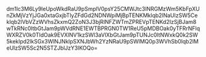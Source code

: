 dm1lc3M6Ly9leUpoWkdRaU9pSmplV0psY25CMWJtc3lNRGMzWm5KbFpXUnZkMjVzYjJGa0xtaGxjbTlyZFdGd2NDNWpiMjBpTENKMklqb2lNaUlzSW5Ceklqb2lVbVZzWVhsZkxmQ2ZoN3J3bjRlNFZWTmZPREVpTENKd2IzSjBJam8wTkRNc0ltbGtJam9pWVdRNE1EWTBPRGN0TW1ReU5pMDBOak0yTFRrNFlqWXRZV0k0TldOak9EVXlNV1kzSWl3aVlXbGtJam9pTUNJc0ltNWxkQ0k2SW5keklpd2lkSGx3WlNJNklpSXNJbWh2YzNRaU9pSWlMQ0p3WVhSb0lqb2lMeUlzSW5Sc2N5STZJblJzY3lKOQo=